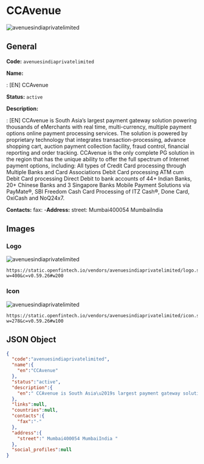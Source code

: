 
# CCAvenue 
![avenuesindiaprivatelimited](https://static.openfintech.io/vendors/avenuesindiaprivatelimited/logo.svg?w=400&c=v0.59.26#w200)  

## General 
 
**Code:** `avenuesindiaprivatelimited` 
 
**Name:** 
 
:	[EN] CCAvenue 
 
**Status:** `active` 
 
**Description:** 
 
: [EN]  CCAvenue is South Asia’s largest payment gateway solution powering thousands of eMerchants with real time, multi-currency, multiple payment options online payment processing services. The solution is powered by proprietary technology that integrates transaction-processing, advance shopping cart, auction payment collection facility, fraud control, financial reporting and order tracking. CCAvenue is the only complete PG solution in the region that has the unique ability to offer the full spectrum of Internet payment options, including: All types of Credit Card processing through Multiple Banks and Card Associations Debit Card processing ATM cum Debit Card processing Direct Debit to bank accounts of 44+ Indian Banks, 20+ Chinese Banks and 3 Singapore Banks Mobile Payment Solutions via PayMate®, SBI Freedom Cash Card Processing of ITZ Cash®, Done Card, OxiCash and NoQ24x7.  
 
**Contacts:** 
fax: -**Address:** 
street:  Mumbai400054 MumbaiIndia  

## Images 

### Logo 
 
![avenuesindiaprivatelimited](https://static.openfintech.io/vendors/avenuesindiaprivatelimited/logo.svg?w=400&c=v0.59.26#w200)  

```
https://static.openfintech.io/vendors/avenuesindiaprivatelimited/logo.svg?w=400&c=v0.59.26#w200
```  

### Icon 
 
![avenuesindiaprivatelimited](https://static.openfintech.io/vendors/avenuesindiaprivatelimited/icon.svg?w=278&c=v0.59.26#w100)  

```
https://static.openfintech.io/vendors/avenuesindiaprivatelimited/icon.svg?w=278&c=v0.59.26#w100
```  

## JSON Object 

```json
{
  "code":"avenuesindiaprivatelimited",
  "name":{
    "en":"CCAvenue"
  },
  "status":"active",
  "description":{
    "en":" CCAvenue is South Asia\u2019s largest payment gateway solution powering thousands of eMerchants with real time, multi-currency, multiple payment options online payment processing services. The solution is powered by proprietary technology that integrates transaction-processing, advance shopping cart, auction payment collection facility, fraud control, financial reporting and order tracking. CCAvenue is the only complete PG solution in the region that has the unique ability to offer the full spectrum of Internet payment options, including: All types of Credit Card processing through Multiple Banks and Card Associations Debit Card processing ATM cum Debit Card processing Direct Debit to bank accounts of 44+ Indian Banks, 20+ Chinese Banks and 3 Singapore Banks Mobile Payment Solutions via PayMate\u00ae, SBI Freedom Cash Card Processing of ITZ Cash\u00ae, Done Card, OxiCash and NoQ24x7. "
  },
  "links":null,
  "countries":null,
  "contacts":{
    "fax":"-"
  },
  "address":{
    "street":" Mumbai400054 MumbaiIndia "
  },
  "social_profiles":null
}
```  
